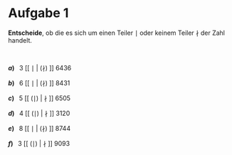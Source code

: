 <!--
version:  0.0.1

language: de

@style
input {
    text-align: center;
}

.flex-container {
    display: flex;
    flex-wrap: wrap;
    align-items: stretch;
    gap: 20px;
}

.flex-child {
    flex: 1;
    min-width: 350px;
    margin-right: 20px;
}

@media (max-width: 400px) {
    .flex-child {
        flex: 100%;
        margin-right: 0;
    }
}
@end

formula: \carry   \textcolor{red}{\scriptsize #1}
formula: \digit   \rlap{\carry{#1}}\phantom{#2}#2
formula: \permil  \text{‰}

import: https://raw.githubusercontent.com/liaTemplates/algebrite/master/README.md
import: https://raw.githubusercontent.com/LiaTemplates/Tikz-Jax/main/README.md

script: https://cdn.jsdelivr.net/gh/LiaTemplates/Tikz-Jax@main/dist/index.js

@round
<script>
  let value = `@input`;
  if (value.startsWith("@")) {
    ""
  } else {
    value = JSON.parse(value);
    value = value[0]
    value = value.replace(/,/g, ".");
    value = parseFloat(value);
    value = Math.round(value * Math.pow(10,@1)) / Math.pow(10,@1);
    value == @0
  }
</script>
@end

tags: Teilbarkeiten, leicht

-->





# Aufgabe 1


**Entscheide**, ob die es sich um einen Teiler $\mid$ oder keinem Teiler $\nmid$ der Zahl handelt.

<br>

__$a)\;\;$__ $3$ [[ $\mid$ | ($\nmid$) ]] $6436$ \
<br>
__$b)\;\;$__ $6$ [[ $\mid$ | ($\nmid$) ]] $8431$ \
<br>
__$c)\;\;$__ $5$ [[ ($\mid$) | $\nmid$ ]] $6505$ \
<br>
__$d)\;\;$__ $4$ [[ ($\mid$) | $\nmid$ ]] $3120$ \
<br>
__$e)\;\;$__ $8$ [[ $\mid$ | ($\nmid$) ]] $8744$ \
<br>
__$f)\;\;$__ $3$ [[ ($\mid$) | $\nmid$ ]] $9093$ 
<br>


<br>
<br>
<br>
<br>
<br>